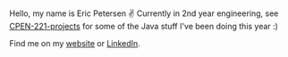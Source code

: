 Hello, my name is Eric Petersen ✌ Currently in 2nd year engineering, see [CPEN-221-projects](https://github.com/CPEN-221-projects) for some of the Java stuff I've been doing this year :)

Find me on my [website](https://eric-ptn.github.io/) or [LinkedIn](https://www.linkedin.com/in/ericp2022/).
